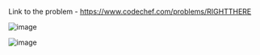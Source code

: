 Link to the problem - https://www.codechef.com/problems/RIGHTTHERE


![image](https://github.com/Haleshot/Competitive-Programming/assets/57552973/c8dea672-21ed-4e03-b3db-9efe70b0d83f)


![image](https://github.com/Haleshot/Competitive-Programming/assets/57552973/32b2fca5-f260-4cc8-8b94-5032dce46fea)
